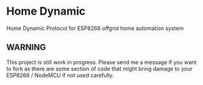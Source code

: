 # Home Dynamic
Home Dynamic Protocol for ESP8266 offgrid home automation system

## WARNING
This project is still work in progress. Please send me a message if you want to fork as there are some section of code that might bring damage to your ESP8266 / NodeMCU if not used carefully. 
